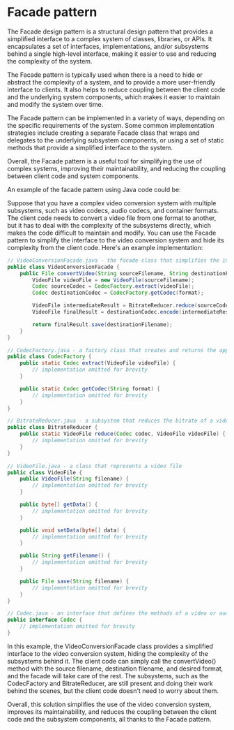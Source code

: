# Facade pattern

The Facade design pattern is a structural design pattern that provides a simplified interface to a complex system of classes, libraries, or APIs. It encapsulates a set of interfaces, implementations, and/or subsystems behind a single high-level interface, making it easier to use and reducing the complexity of the system.

The Facade pattern is typically used when there is a need to hide or abstract the complexity of a system, and to provide a more user-friendly interface to clients. It also helps to reduce coupling between the client code and the underlying system components, which makes it easier to maintain and modify the system over time.

The Facade pattern can be implemented in a variety of ways, depending on the specific requirements of the system. Some common implementation strategies include creating a separate Facade class that wraps and delegates to the underlying subsystem components, or using a set of static methods that provide a simplified interface to the system.

Overall, the Facade pattern is a useful tool for simplifying the use of complex systems, improving their maintainability, and reducing the coupling between client code and system components.

An example of the facade pattern using Java code could be:

Suppose that you have a complex video conversion system with multiple subsystems, such as video codecs, audio codecs, and container formats. The client code needs to convert a video file from one format to another, but it has to deal with the complexity of the subsystems directly, which makes the code difficult to maintain and modify. You can use the Facade pattern to simplify the interface to the video conversion system and hide its complexity from the client code. Here's an example implementation:

```java 
// VideoConversionFacade.java - the facade class that simplifies the interface to the subsystems
public class VideoConversionFacade {
    public File convertVideo(String sourceFilename, String destinationFilename, String format) {
        VideoFile videoFile = new VideoFile(sourceFilename);
        Codec sourceCodec = CodecFactory.extract(videoFile);
        Codec destinationCodec = CodecFactory.getCodec(format);

        VideoFile intermediateResult = BitrateReducer.reduce(sourceCodec, videoFile);
        VideoFile finalResult = destinationCodec.encode(intermediateResult);

        return finalResult.save(destinationFilename);
    }
}

// CodecFactory.java - a factory class that creates and returns the appropriate codec for a given format
public class CodecFactory {
    public static Codec extract(VideoFile videoFile) {
        // implementation omitted for brevity
    }

    public static Codec getCodec(String format) {
        // implementation omitted for brevity
    }
}

// BitrateReducer.java - a subsystem that reduces the bitrate of a video file
public class BitrateReducer {
    public static VideoFile reduce(Codec codec, VideoFile videoFile) {
        // implementation omitted for brevity
    }
}

// VideoFile.java - a class that represents a video file
public class VideoFile {
    public VideoFile(String filename) {
        // implementation omitted for brevity
    }

    public byte[] getData() {
        // implementation omitted for brevity
    }

    public void setData(byte[] data) {
        // implementation omitted for brevity
    }

    public String getFilename() {
        // implementation omitted for brevity
    }

    public File save(String filename) {
        // implementation omitted for brevity
    }
}

// Codec.java - an interface that defines the methods of a video or audio codec
public interface Codec {
    // implementation omitted for brevity
}
```
In this example, the VideoConversionFacade class provides a simplified interface to the video conversion system, hiding the complexity of the subsystems behind it. The client code can simply call the convertVideo() method with the source filename, destination filename, and desired format, and the facade will take care of the rest. The subsystems, such as the CodecFactory and BitrateReducer, are still present and doing their work behind the scenes, but the client code doesn't need to worry about them.

Overall, this solution simplifies the use of the video conversion system, improves its maintainability, and reduces the coupling between the client code and the subsystem components, all thanks to the Facade pattern.
